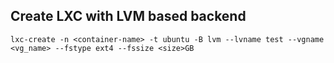 



## Create LXC with LVM based backend 


```
lxc-create -n <container-name> -t ubuntu -B lvm --lvname test --vgname <vg_name> --fstype ext4 --fssize <size>GB
```
